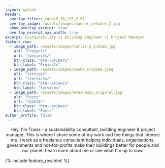 ```yaml
---
layout: splash
header:
  overlay_filter: rgba(5,50,125,0.5)
  overlay_image: /assets/images/banner_network_2.jpg
  show_overlay_excerpt: true
  overlay_excerpt_max_width: true
excerpt: Sustainability \| Building Engineer \| Project Manager
feature_row:
  - image_path: /assets/images/Carlie_2_scaled.jpg
    alt: "Projects"
    url: "/projects/"
    btn_class: "btn--primary"
    btn_label: "Projects"
  - image_path: /assets/images/Books_cropped.jpeg
    alt: "Services"
    url: "/services/"
    btn_class: "btn--primary"
    btn_label: "Services"
  - image_path: /assets/images/BrainBuzz_original.jpg
    alt: "Posts"
    url: "/posts/"
    btn_class: "btn--primary"
    btn_label: "Posts"
author_profile: false
---
```

<center>
<p style="margin-bottom: 1rem;">
Hey, I'm Travis - a sustainability consultant, building engineer & project manager.
This is where I share some of my work and the things that interest me.
I work as a freelance consultant helping individuals, organisations, governments and not-for-profits make their buildings better for people and our planet.
Learn more about me or see what I'm up to now.
</p>
</center>

{% include feature_row.html %}
